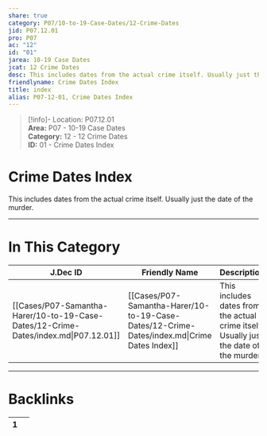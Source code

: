 ```yaml
---  
share: true  
category: P07/10-to-19-Case-Dates/12-Crime-Dates  
jid: P07.12.01  
pro: P07  
ac: "12"  
id: "01"  
jarea: 10-19 Case Dates  
jcat: 12 Crime Dates  
desc: This includes dates from the actual crime itself. Usually just the date of the murder.  
friendlyname: Crime Dates Index  
title: index  
alias: P07-12-01, Crime Dates Index  
---  
```

  
>[!info]- Location: P07.12.01  
>**Area:** P07 - 10-19 Case Dates  
>**Category:** 12 - 12 Crime Dates  
>**ID:** 01 - Crime Dates Index  
  
# Crime Dates Index  
  
This includes dates from the actual crime itself. Usually just the date of the murder.  
  
  
  
---  
# In This Category  
  
| J.Dec ID                                                                            | Friendly Name                                                                               | Description                                                                            |  
| ----------------------------------------------------------------------------------- | ------------------------------------------------------------------------------------------- | -------------------------------------------------------------------------------------- |  
| [[Cases/P07-Samantha-Harer/10-to-19-Case-Dates/12-Crime-Dates/index.md\|P07.12.01]] | [[Cases/P07-Samantha-Harer/10-to-19-Case-Dates/12-Crime-Dates/index.md\|Crime Dates Index]] | This includes dates from the actual crime itself. Usually just the date of the murder. |  
  
  
---  
# Backlinks  
<div><table class="dataview table-view-table"><thead class="table-view-thead"><tr class="table-view-tr-header"><th class="table-view-th"><span></span><span class="dataview small-text">1</span></th><th class="table-view-th"><span></span></th></tr></thead><tbody class="table-view-tbody"></tbody></table></div>